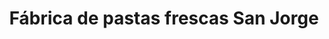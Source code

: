 ---
title: "Fábrica de pastas frescas San Jorge"
url: /parque-san-martin/fabrica-de-pastas-frescas-san-jorge-avenida-echeverry/
shop: Lebensmittel
---